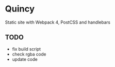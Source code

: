 # Quincy
Static site with Webpack 4, PostCSS and handlebars

## TODO
- fix build script
- check rgba code
- update code

